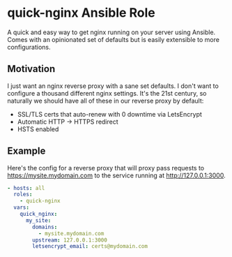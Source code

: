# quick-nginx Ansible Role

A quick and easy way to get nginx running on your server using Ansible. Comes with an opinionated set of defaults but is easily extensible to more configurations.

## Motivation

I just want an nginx reverse proxy with a sane set defaults. I don't want to configure a thousand different nginx settings. It's the 21st century, so naturally we should have all of these in our reverse proxy by default:
* SSL/TLS certs that auto-renew with 0 downtime via LetsEncrypt
* Automatic HTTP -> HTTPS redirect
* HSTS enabled

## Example
Here's the config for a reverse proxy that will proxy pass requests to https://mysite.mydomain.com to the service running at http://127.0.0.1:3000.
```yml
- hosts: all
  roles:
    - quick-nginx
  vars:
    quick_nginx:
      my_site:
        domains:
          - mysite.mydomain.com
        upstream: 127.0.0.1:3000
        letsencrypt_email: certs@mydomain.com
```
